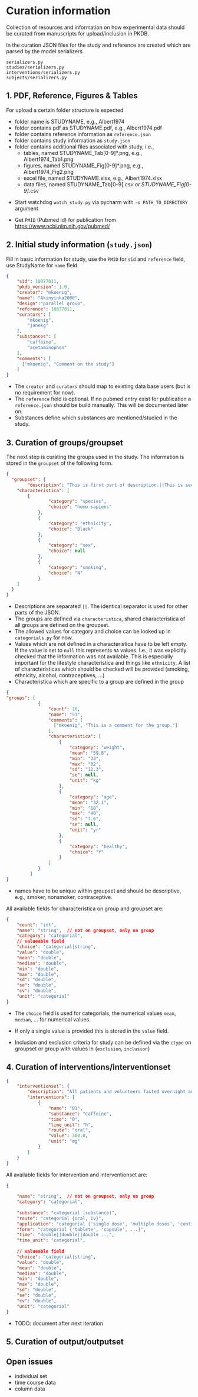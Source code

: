 # Curation information
Collection of resources and information on how experimental data
should be curated from manuscripts for upload/inclusion in PKDB.

In the curation JSON files for the study and reference are created which are parsed
 by the model serializers
```
serializers.py
studies/serializers.py
interventions/serializers.py
subjects/serializers.py
```

## 1. PDF, Reference, Figures & Tables
For upload a certain folder structure is expected
- folder name is STUDYNAME, e.g., Albert1974
- folder contains pdf as STUDYNAME.pdf, e.g., Albert1974.pdf
- folder contains reference information as `reference.json`
- folder contains study information as `study.json`
- folder contains additional files associated with study, i.e.,
    - tables, named STUDYNAME_Tab[0-9]*.png, e.g., Albert1974_Tab1.png
    - figures, named STUDYNAME_Fig[0-9]*.png, e.g., Albert1974_Fig2.png
    - excel file, named STUDYNAME.xlsx, e.g., Albert1974.xlsx
    - data files, named STUDYNAME_Tab[0-9]*.csv or STUDYNAME_Fig[0-9]*.csv
* Start watchdog `watch_study.py` via pycharm with `-s PATH_TO_DIRECTORY` argument

* Get `PMID` (Pubmed id) for publication from https://www.ncbi.nlm.nih.gov/pubmed/

## 2. Initial study information (`study.json`)
Fill in basic information for study, use the `PMID` for `sid` and `reference` field, use StudyName for `name` field.
 
```json
{
    "sid": 10877011,
    "pkdb_version": 1.0,
    "creator": "mkoenig",
    "name": "Akinyinka2000",
    "design":"parallel group",
    "reference": 10877011,
    "curators": [
        "mkoenig",
        "janekg"
    ],
    "substances": [
        "caffeine",
        "acetaminophen"
    ],
    "comments": [
      ["mkoenig", "Comment on the study"]
    ]
}
```
* The `creator` and `curators` should map to existing data base users (but is no requirement for now).
* The `reference` field is optional. If no pubmed entry exist for publication a `reference.json` should be build manually. This will be documented later on.
* Substances define which substances are mentioned/studied in the study.


## 3. Curation of groups/groupset
The next step is curating the groups used in the study. The information is stored in the `groupset` of the following form.
```json
{
  "groupset": {
        "description": "This is first part of description.||This is second part of description",
	"characteristica": [
	    {
                "category": "species",
                "choice": "homo sapiens"
            },
            {
                "category": "ethnicity",
                "choice": "Black"
            },
            {
                "category": "sex",
                "choice": null
            },
            {
                "category": "smoking",
                "choice": "N"
            }
	]
  }
}
```
* Descriptions are separated `||`. The identical separator is used for other parts of the JSON.
* The groups are defined via `characteristica`, shared characteristica of all groups are defined on the groupset.
* The allowed values for category and choice can be looked up in `categorials.py` for now.
* Values which are not defined in a characteristica have to be left empty. If the value is set to `null` this represents `NA` values. I.e., it was explicitly checked that the information was not available. This is especially important for the lifestyle characteristica and things like `ethnicity`. A list of characteristicas which should be checked will be provided (smoking, ethnicity, alcohol, contraceptives, ...) 
* Characteristica which are specific to a group are defined in the group
```json
{
"groups": [
            {
                "count": 10,
                "name": "S1",
                "comments": [
			      ["mkoenig", "This is a comment for the group."]
		        ], 
                "characteristica": [
                    {
                        "category": "weight",
                        "mean": "59.8",
                        "min": "38",
                        "max": "82",
                        "sd": "12.3",
                        "se": null,
                        "unit": "kg"
                    },
                    {
                        "category": "age",
                        "mean": "32.1",
                        "min": "18",
                        "max": "40",
                        "sd": "7.6",
                        "se": null,
                        "unit": "yr"
                    },
                    {
                        "category": "healthy",
                        "choice": "Y"
                    }
                ]
            }
         ]
}
```
* names have to be unique within groupset and should be descriptive, e.g., smoker, nonsmoker, contraceptive.

All available fields for characteristica on group and groupset are:
```json
{
    "count": "int",
    "name": "string",  // not on groupset, only on group
    "category": "categorial",
    // valueable field
    "choice": "categorial|string",
    "value": "double",
    "mean": "double",
    "median": "double",
    "min": "double",
    "max": "double",
    "sd": "double",
    "se": "double",
    "cv": "double",
    "unit": "categorial"
}
```
* The `choice` field is used for categorials, the numerical values `mean`, `median`, ... for numerical values.
* If only a single value is provided this is stored in the `value` field.

* Inclusion and exclusion criteria for study can be defined via the `ctype` on groupset or group with values in {`exclusion`, `inclusion`}

## 4. Curation of interventions/interventionset
```json
{
    "interventionset": {
        "description": "All patients and volunteers fasted overnight and, at 0800 hours, were given orally 300 mg caffeine dissolved in 150 ml water; food intake was allowed 3 h after administration of caffeine.",
        "interventions": [
            {
                "name": "D1",
                "substance": "caffeine",
                "time": "0",
                "time_unit": "h",
                "route": "oral",
                "value": 300.0,
                "unit": "mg"
            }
        ]
    }
}
```
All available fields for intervention and interventionset are:
```json
{
 
    "name": "string",  // not on groupset, only on group
    "category": "categorial",
    
    "substance": "categorial (substance)",
    "route": "categorial {oral, iv}",
    "application": "categorial {'single dose', 'multiple doses', 'continuous injection'}",
    "form": "categorial {'tablete', 'capsule', ...}",
    "time": "double||double||double ...",
    "time_unit": "categorial",
     
    // valueable field
    "choice": "categorial|string",
    "value": "double",
    "mean": "double",
    "median": "double",
    "min": "double",
    "max": "double",
    "sd": "double",
    "se": "double",
    "cv": "double",
    "unit": "categorial"
}
```
* TODO: document after next iteration

## 5. Curation of output/outputset


## Open issues
- individual set
- time course data
- column data